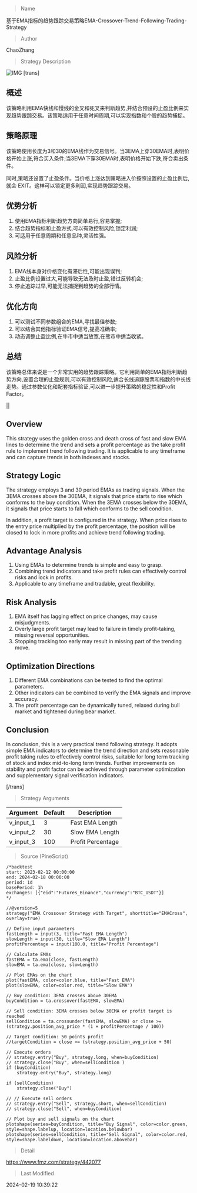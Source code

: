 
> Name

基于EMA指标的趋势跟踪交易策略EMA-Crossover-Trend-Following-Trading-Strategy

> Author

ChaoZhang

> Strategy Description

![IMG](https://www.fmz.com/upload/asset/f742b2bb8d46ac708d.png)
[trans]
## 概述

该策略利用EMA快线和慢线的金叉和死叉来判断趋势,并结合预设的止盈比例来实现趋势跟踪交易。该策略适用于任意时间周期,可以实现指数和个股的趋势捕捉。

## 策略原理

该策略使用长度为3和30的EMA线作为交易信号。当3EMA上穿30EMA时,表明价格开始上涨,符合买入条件;当3EMA下穿30EMA时,表明价格开始下跌,符合卖出条件。 

同时,策略还设置了止盈条件。当价格上涨达到策略进入价按照设置的止盈比例后,就会 EXIT。这样可以锁定更多利润,实现趋势跟踪交易。

## 优势分析

1. 使用EMA指标判断趋势方向简单易行,容易掌握;
2. 结合趋势指标和止盈方式,可以有效控制风险,锁定利润; 
3. 可适用于任意周期和任意品种,灵活性强。

## 风险分析 

1. EMA线本身对价格变化有滞后性,可能出现误判;
2. 止盈比例设置过大,可能导致无法及时止盈,错过反转机会;
3. 停止追踪过早,可能无法捕捉到趋势的全部行情。

## 优化方向

1. 可以测试不同参数组合的EMA,寻找最佳参数;
2. 可以结合其他指标验证EMA信号,提高准确率;
3. 动态调整止盈比例,在牛市中适当放宽,在熊市中适当收紧。

## 总结

该策略总体来说是一个非常实用的趋势跟踪策略。它利用简单的EMA指标判断趋势方向,设置合理的止盈规则,可以有效控制风险,适合长线追踪股票和指数的中长线走势。通过参数优化和配套指标验证,可以进一步提升策略的稳定性和Profit Factor。

||

## Overview

This strategy uses the golden cross and death cross of fast and slow EMA lines to determine the trend and sets a profit percentage as the take profit rule to implement trend following trading. It is applicable to any timeframe and can capture trends in both indexes and stocks.

## Strategy Logic

The strategy employs 3 and 30 period EMAs as trading signals. When the 3EMA crosses above the 30EMA, it signals that price starts to rise which conforms to the buy condition. When the 3EMA crosses below the 30EMA, it signals that price starts to fall which conforms to the sell condition.  

In addition, a profit target is configured in the strategy. When price rises to the entry price multiplied by the profit percentage, the position will be closed to lock in more profits and achieve trend following trading.

## Advantage Analysis  

1. Using EMAs to determine trends is simple and easy to grasp. 
2. Combining trend indicators and take profit rules can effectively control risks and lock in profits.
3. Applicable to any timeframe and tradable, great flexibility.

## Risk Analysis

1. EMA itself has lagging effect on price changes, may cause misjudgments.  
2. Overly large profit target may lead to failure in timely profit-taking, missing reversal opportunities.
3. Stopping tracking too early may result in missing part of the trending move.

## Optimization Directions 

1. Different EMA combinations can be tested to find the optimal parameters.
2. Other indicators can be combined to verify the EMA signals and improve accuracy. 
3. The profit percentage can be dynamically tuned, relaxed during bull market and tightened during bear market.

## Conclusion

In conclusion, this is a very practical trend following strategy. It adopts simple EMA indicators to determine the trend direction and sets reasonable profit taking rules to effectively control risks, suitable for long term tracking of stock and index mid-to-long term trends. Further improvements on stability and profit factor can be achieved through parameter optimization and supplementary signal verification indicators.

[/trans]

> Strategy Arguments



|Argument|Default|Description|
|----|----|----|
|v_input_1|3|Fast EMA Length|
|v_input_2|30|Slow EMA Length|
|v_input_3|100|Profit Percentage|


> Source (PineScript)

``` pinescript
/*backtest
start: 2023-02-12 00:00:00
end: 2024-02-18 00:00:00
period: 1d
basePeriod: 1h
exchanges: [{"eid":"Futures_Binance","currency":"BTC_USDT"}]
*/

//@version=5
strategy("EMA Crossover Strategy with Target", shorttitle="EMACross", overlay=true)

// Define input parameters
fastLength = input(3, title="Fast EMA Length")
slowLength = input(30, title="Slow EMA Length")
profitPercentage = input(100.0, title="Profit Percentage")

// Calculate EMAs
fastEMA = ta.ema(close, fastLength)
slowEMA = ta.ema(close, slowLength)

// Plot EMAs on the chart
plot(fastEMA, color=color.blue, title="Fast EMA")
plot(slowEMA, color=color.red, title="Slow EMA")

// Buy condition: 3EMA crosses above 30EMA
buyCondition = ta.crossover(fastEMA, slowEMA)

// Sell condition: 3EMA crosses below 30EMA or profit target is reached
sellCondition = ta.crossunder(fastEMA, slowEMA) or close >= (strategy.position_avg_price * (1 + profitPercentage / 100))

// Target condition: 50 points profit
//targetCondition = close >= (strategy.position_avg_price + 50)

// Execute orders
// strategy.entry("Buy", strategy.long, when=buyCondition)
// strategy.close("Buy", when=sellCondition )
if (buyCondition)
    strategy.entry("Buy", strategy.long)

if (sellCondition)
    strategy.close("Buy")

// // Execute sell orders
// strategy.entry("Sell", strategy.short, when=sellCondition)
// strategy.close("Sell", when=buyCondition)

// Plot buy and sell signals on the chart
plotshape(series=buyCondition, title="Buy Signal", color=color.green, style=shape.labelup, location=location.belowbar)
plotshape(series=sellCondition, title="Sell Signal", color=color.red, style=shape.labeldown, location=location.abovebar)

```

> Detail

https://www.fmz.com/strategy/442077

> Last Modified

2024-02-19 10:39:22
